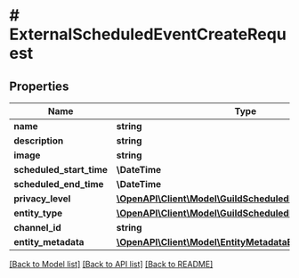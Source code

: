 # # ExternalScheduledEventCreateRequest

## Properties

Name | Type | Description | Notes
------------ | ------------- | ------------- | -------------
**name** | **string** |  |
**description** | **string** |  | [optional]
**image** | **string** |  | [optional]
**scheduled_start_time** | **\DateTime** |  |
**scheduled_end_time** | **\DateTime** |  | [optional]
**privacy_level** | [**\OpenAPI\Client\Model\GuildScheduledEventPrivacyLevels**](GuildScheduledEventPrivacyLevels.md) |  |
**entity_type** | [**\OpenAPI\Client\Model\GuildScheduledEventEntityTypes**](GuildScheduledEventEntityTypes.md) |  |
**channel_id** | **string** |  | [optional]
**entity_metadata** | [**\OpenAPI\Client\Model\EntityMetadataExternal**](EntityMetadataExternal.md) |  |

[[Back to Model list]](../../README.md#models) [[Back to API list]](../../README.md#endpoints) [[Back to README]](../../README.md)
